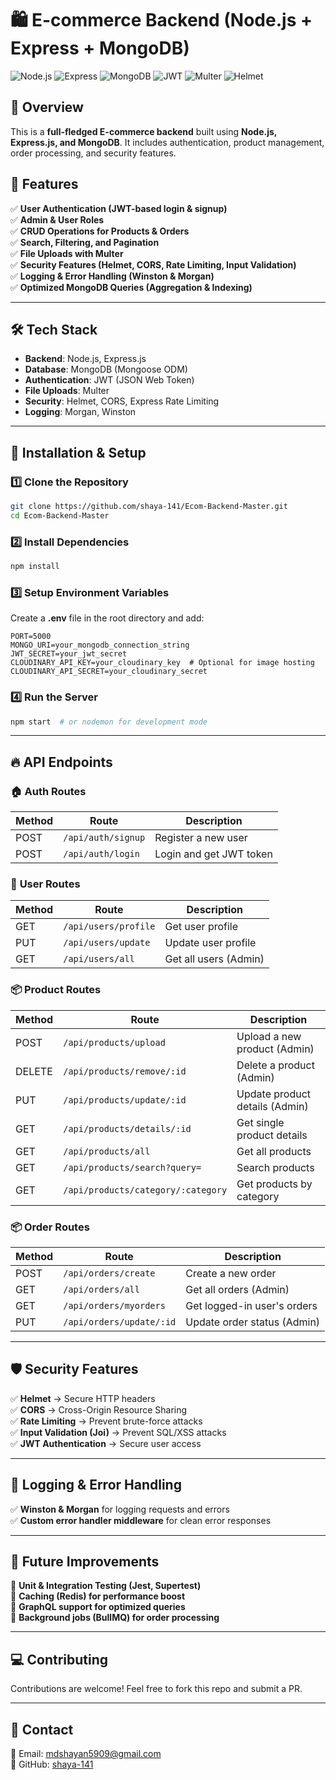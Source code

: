 # 🛍️ E-commerce Backend (Node.js + Express + MongoDB)

![Node.js](https://img.shields.io/badge/Node.js-16.x-green?style=for-the-badge&logo=node.js)
![Express](https://img.shields.io/badge/Express-4.x-blue?style=for-the-badge&logo=express)
![MongoDB](https://img.shields.io/badge/MongoDB-6.x-green?style=for-the-badge&logo=mongodb)
![JWT](https://img.shields.io/badge/JWT-Authentication-orange?style=for-the-badge&logo=jsonwebtokens)
![Multer](https://img.shields.io/badge/Multer-File%20Uploads-red?style=for-the-badge)
![Helmet](https://img.shields.io/badge/Security-Helmet-yellow?style=for-the-badge)

## 📌 Overview
This is a **full-fledged E-commerce backend** built using **Node.js, Express.js, and MongoDB**. It includes authentication, product management, order processing, and security features.

## 🚀 Features

✅ **User Authentication (JWT-based login & signup)**  
✅ **Admin & User Roles**  
✅ **CRUD Operations for Products & Orders**  
✅ **Search, Filtering, and Pagination**  
✅ **File Uploads with Multer**  
✅ **Security Features (Helmet, CORS, Rate Limiting, Input Validation)**  
✅ **Logging & Error Handling (Winston & Morgan)**  
✅ **Optimized MongoDB Queries (Aggregation & Indexing)**  

---

## 🛠️ Tech Stack
- **Backend**: Node.js, Express.js
- **Database**: MongoDB (Mongoose ODM)
- **Authentication**: JWT (JSON Web Token)
- **File Uploads**: Multer
- **Security**: Helmet, CORS, Express Rate Limiting
- **Logging**: Morgan, Winston

---

## 🔧 Installation & Setup

### 1️⃣ Clone the Repository
```sh
git clone https://github.com/shaya-141/Ecom-Backend-Master.git
cd Ecom-Backend-Master
```

### 2️⃣ Install Dependencies
```sh
npm install
```

### 3️⃣ Setup Environment Variables
Create a **.env** file in the root directory and add:
```env
PORT=5000
MONGO_URI=your_mongodb_connection_string
JWT_SECRET=your_jwt_secret
CLOUDINARY_API_KEY=your_cloudinary_key  # Optional for image hosting
CLOUDINARY_API_SECRET=your_cloudinary_secret
```

### 4️⃣ Run the Server
```sh
npm start  # or nodemon for development mode
```

---

## 🔥 API Endpoints

### 🏠 **Auth Routes**
| Method | Route | Description |
|--------|-------|-------------|
| POST | `/api/auth/signup` | Register a new user |
| POST | `/api/auth/login` | Login and get JWT token |

### 👤 **User Routes**
| Method | Route | Description |
|--------|-------|-------------|
| GET | `/api/users/profile` | Get user profile |
| PUT | `/api/users/update` | Update user profile |
| GET | `/api/users/all` | Get all users (Admin) |

### 📦 **Product Routes**
| Method | Route | Description |
|--------|-------|-------------|
| POST | `/api/products/upload` | Upload a new product (Admin) |
| DELETE | `/api/products/remove/:id` | Delete a product (Admin) |
| PUT | `/api/products/update/:id` | Update product details (Admin) |
| GET | `/api/products/details/:id` | Get single product details |
| GET | `/api/products/all` | Get all products |
| GET | `/api/products/search?query=` | Search products |
| GET | `/api/products/category/:category` | Get products by category |

### 📦 **Order Routes**
| Method | Route | Description |
|--------|-------|-------------|
| POST | `/api/orders/create` | Create a new order |
| GET | `/api/orders/all` | Get all orders (Admin) |
| GET | `/api/orders/myorders` | Get logged-in user's orders |
| PUT | `/api/orders/update/:id` | Update order status (Admin) |

---

## 🛡️ Security Features
✅ **Helmet** → Secure HTTP headers  
✅ **CORS** → Cross-Origin Resource Sharing  
✅ **Rate Limiting** → Prevent brute-force attacks  
✅ **Input Validation (Joi)** → Prevent SQL/XSS attacks  
✅ **JWT Authentication** → Secure user access  

---

## 📝 Logging & Error Handling
✅ **Winston & Morgan** for logging requests and errors  
✅ **Custom error handler middleware** for clean error responses  

---

## 📌 Future Improvements
🔹 **Unit & Integration Testing (Jest, Supertest)**  
🔹 **Caching (Redis) for performance boost**  
🔹 **GraphQL support for optimized queries**  
🔹 **Background jobs (BullMQ) for order processing**  

---

## 💻 Contributing
Contributions are welcome! Feel free to fork this repo and submit a PR.

---

## 🤝 Contact
📧 Email: [mdshayan5909@gmail.com](mailto:mdshayan5909@gmail.com)  
🔗 GitHub: [shaya-141](https://github.com/shaya-141)  
